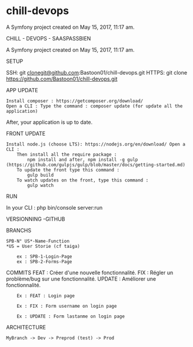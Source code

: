 chill-devops
============

A Symfony project created on May 15, 2017, 11:17 am.


CHILL - DEVOPS - SAASPASSBIEN

A Symfony project created on May 15, 2017, 11:17 am.

SETUP

SSH: git clonegit@github.com:Bastoon01/chill-devops.git
HTTPS: git clone https://github.com/Bastoon01/chill-devops.git

APP UPDATE

    Install composer : https://getcomposer.org/download/
    Open a CLI : Type the command : composer update (for update all the application)

After, your application is up to date.

FRONT UPDATE

    Install node.js (choose LTS): https://nodejs.org/en/download/ Open a CLI :
        Then install all the require package : 
            npm install and after, npm install -g gulp (https://github.com/gulpjs/gulp/blob/master/docs/getting-started.md)
        To update the front type this command : 
            gulp build
        To watch updates on the front, type this command :
            gulp watch

RUN

In your CLI :
    php bin/console server:run  
    
    
VERSIONNING -GITHUB

BRANCHS

    SPB-N° US*-Name-Function
    *US = User Storie (cf taiga)

        ex : SPB-1-Login-Page
        ex : SPB-2-Forms-Page
COMMITS
    FEAT : Créer d'une nouvelle fonctionnalité.
    FIX : Régler un problème/bug sur une fonctionnalité.
    UPDATE : Améliorer une fonctionnalité.

        Ex : FEAT : Login page

        Ex : FIX : Form username on login page

        Ex : UPDATE : Form lastanme on login page
        
ARCHITECTURE

    MyBranch -> Dev -> Preprod (test) -> Prod


